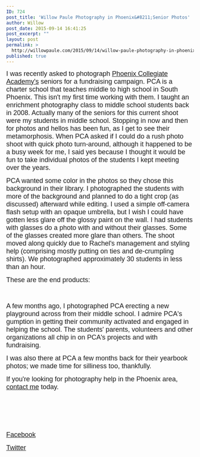 ```yaml
---
ID: 724
post_title: 'Willow Paule Photography in Phoenix&#8211;Senior Photos'
author: Willow
post_date: 2015-09-14 16:41:25
post_excerpt: ""
layout: post
permalink: >
  http://willowpaule.com/2015/09/14/willow-paule-photography-in-phoenix-senior-photos/
published: true
---
```

<p><span style="font-family:trebuchet ms,lucida sans unicode,lucida grande,lucida sans,arial,sans-serif;"><span style="font-size: 18px;">
<zentobox height="960" preview="/img/s4/v9/p1469356467-6.jpg" width="641"><!--
{
  "type": "zf.zentobox.PhotoVideo",
  "options": {
    "autoPlay": false,
    "hoverAction": "1",
    "hideWatermark": "false",
    "isSoundtrackLooped": false,
    "duration": "5",
    "transition": "2",
    "autoStart": false,
    "needLoopImages": false,
    "isRandom": false,
    "hasTopBar": true,
    "needLinkToGallery": true,
    "linkToGalleryText": "Visit Gallery",
    "showPhotoTitles": true,
    "showGalleryTitle": true,
    "showController": true,
    "allowFullScreen": true,
    "showThumbs": false,
    "controllerStyle": "31",
    "showOpeningSlide": true,
    "showClosingSlide": true,
    "slideBgColor": "#111111",
    "slideDisplayNameColor": "#f5f5f5",
    "slideGalleryTitleColor": "#dddddd",
    "bgColor": "#555555",
    "isBackgroundTransparent": false,
    "hideBorder": false,
    "borderColor": "#555555",
    "animationStyle": 2,
    "animationColor": "#cccccc",
    "anchorPoint": 4,
    "click": {
      "action": "0",
      "newWindow": false,
      "url": ""
    }
  },
  "layout": {
    "imageSize": "-1",
    "customWidth": "800",
    "customHeight": "630",
    "browserScaling": "true",
    "themeBorder": "true",
    "alignment": "0",
    "hSpace": "25",
    "vSpace": "15",
    "borderWidth": 0,
    "sizingMode": "0",
    "fixedAlignment": "false"
  },
  "content": {
    "photoSetId": "gal133762539",
    "title": "",
    "caption": "While setting up lighting with Rachel, I discovered my camera was still set on internal multiple exposure. Happy accident. ",
    "altText": "",
    "ownerId": 841192347,
    "photoId": "1469356467",
    "isVideo": false
  }
}
--></zentobox>
</span></span></p>

<p><span style="font-family:trebuchet ms,lucida sans unicode,lucida grande,lucida sans,arial,sans-serif;"><span style="font-size: 18px;">I was recently asked to photograph <a href="http://phxca.org/" target="_blank">Phoenix Collegiate Academy&#39;s</a> seniors for a fundraising campaign. PCA is a charter school that teaches middle to high school in South Phoenix. This isn&#39;t my first time working with them. I taught an enrichment photography class to middle school students back in 2008. Actually many of the seniors for this current shoot were my students in middle school. Stopping in now and then for photos and hellos has been fun, as I get to see their metamorphosis. When PCA asked if I could do a rush photo shoot with quick photo turn-around, although it happened to be a busy week for me, I said yes because I thought it would be fun to take individual photos of the students I kept meeting over the years.</span></span></p>

<p><span style="font-family:trebuchet ms,lucida sans unicode,lucida grande,lucida sans,arial,sans-serif;"><span style="font-size: 18px;">
<zentobox height="960" preview="/img/s12/v170/p1469356594-6.jpg" width="640"><!--
{
  "type": "zf.zentobox.PhotoVideo",
  "options": {
    "autoPlay": false,
    "hoverAction": "1",
    "hideWatermark": "false",
    "isSoundtrackLooped": false,
    "duration": "5",
    "transition": "2",
    "autoStart": false,
    "needLoopImages": false,
    "isRandom": false,
    "hasTopBar": true,
    "needLinkToGallery": true,
    "linkToGalleryText": "Visit Gallery",
    "showPhotoTitles": true,
    "showGalleryTitle": true,
    "showController": true,
    "allowFullScreen": true,
    "showThumbs": false,
    "controllerStyle": "31",
    "showOpeningSlide": true,
    "showClosingSlide": true,
    "slideBgColor": "#111111",
    "slideDisplayNameColor": "#f5f5f5",
    "slideGalleryTitleColor": "#dddddd",
    "bgColor": "#555555",
    "isBackgroundTransparent": false,
    "hideBorder": false,
    "borderColor": "#555555",
    "animationStyle": 2,
    "animationColor": "#cccccc",
    "anchorPoint": 4,
    "click": {
      "action": "0",
      "newWindow": false,
      "url": ""
    }
  },
  "layout": {
    "imageSize": "-1",
    "customWidth": "800",
    "customHeight": "630",
    "browserScaling": "true",
    "themeBorder": "true",
    "alignment": "0",
    "hSpace": "25",
    "vSpace": "15",
    "borderWidth": 0,
    "sizingMode": "0",
    "fixedAlignment": "false"
  },
  "content": {
    "photoSetId": "gal133762539",
    "ownerId": 841192347,
    "photoId": "1469356594",
    "isVideo": false,
    "title": "",
    "caption": "Before the crop.",
    "altText": ""
  }
}
--></zentobox>
</span></span></p>

<p><span style="font-family:trebuchet ms,lucida sans unicode,lucida grande,lucida sans,arial,sans-serif;"><span style="font-size: 18px;">PCA wanted some color in the photos so they chose this background in their library. I photographed the students with more of the background and planned to do a tight crop (as discussed) afterward while editing. I used a simple off-camera flash setup with an opaque umbrella, but I wish I could have gotten less glare off the glossy paint on the wall. I had students with glasses do a photo with and without their glasses. Some of the glasses created more glare than others. The shoot moved along quickly due to Rachel&#39;s management and styling help (comprising mostly putting on ties and de-crumpling shirts). We photographed approximately 30 students in less than an hour.</span></span></p>

<p><span style="font-family:trebuchet ms,lucida sans unicode,lucida grande,lucida sans,arial,sans-serif;"><span style="font-size: 18px;">These are the end products:</span></span></p>

<p><span style="font-family:trebuchet ms,lucida sans unicode,lucida grande,lucida sans,arial,sans-serif;"><span style="font-size: 18px;">
<zentobox height="960" preview="/img/s2/v52/p1469358004-6.jpg" width="641"><!--
{
  "type": "zf.zentobox.PhotoVideo",
  "options": {
    "autoPlay": false,
    "hoverAction": "1",
    "hideWatermark": "false",
    "isSoundtrackLooped": false,
    "duration": "5",
    "transition": "2",
    "autoStart": false,
    "needLoopImages": false,
    "isRandom": false,
    "hasTopBar": true,
    "needLinkToGallery": true,
    "linkToGalleryText": "Visit Gallery",
    "showPhotoTitles": true,
    "showGalleryTitle": true,
    "showController": true,
    "allowFullScreen": true,
    "showThumbs": false,
    "controllerStyle": "31",
    "showOpeningSlide": true,
    "showClosingSlide": true,
    "slideBgColor": "#111111",
    "slideDisplayNameColor": "#f5f5f5",
    "slideGalleryTitleColor": "#dddddd",
    "bgColor": "#555555",
    "isBackgroundTransparent": false,
    "hideBorder": false,
    "borderColor": "#555555",
    "animationStyle": 2,
    "animationColor": "#cccccc",
    "anchorPoint": 4,
    "click": {
      "action": "0",
      "newWindow": false,
      "url": ""
    }
  },
  "layout": {
    "imageSize": "-1",
    "customWidth": "800",
    "customHeight": "630",
    "browserScaling": "true",
    "themeBorder": "true",
    "alignment": "0",
    "hSpace": "25",
    "vSpace": "15",
    "borderWidth": 0,
    "sizingMode": "0",
    "fixedAlignment": "false"
  },
  "content": {
    "photoSetId": "gal133762539",
    "ownerId": 841192347,
    "photoId": "1469358004",
    "isVideo": false
  }
}
--></zentobox>
<br/>
<zentobox height="960" preview="/img/s11/v27/p1469358810-6.jpg" width="641"><!--
{
  "type": "zf.zentobox.PhotoVideo",
  "options": {
    "autoPlay": false,
    "hoverAction": "1",
    "hideWatermark": "false",
    "isSoundtrackLooped": false,
    "duration": "5",
    "transition": "2",
    "autoStart": false,
    "needLoopImages": false,
    "isRandom": false,
    "hasTopBar": true,
    "needLinkToGallery": true,
    "linkToGalleryText": "Visit Gallery",
    "showPhotoTitles": true,
    "showGalleryTitle": true,
    "showController": true,
    "allowFullScreen": true,
    "showThumbs": false,
    "controllerStyle": "31",
    "showOpeningSlide": true,
    "showClosingSlide": true,
    "slideBgColor": "#111111",
    "slideDisplayNameColor": "#f5f5f5",
    "slideGalleryTitleColor": "#dddddd",
    "bgColor": "#555555",
    "isBackgroundTransparent": false,
    "hideBorder": false,
    "borderColor": "#555555",
    "animationStyle": 2,
    "animationColor": "#cccccc",
    "anchorPoint": 4,
    "click": {
      "action": "0",
      "newWindow": false,
      "url": ""
    }
  },
  "layout": {
    "imageSize": "-1",
    "customWidth": "800",
    "customHeight": "630",
    "browserScaling": "true",
    "themeBorder": "true",
    "alignment": "0",
    "hSpace": "25",
    "vSpace": "15",
    "borderWidth": 0,
    "sizingMode": "0",
    "fixedAlignment": "false"
  },
  "content": {
    "photoSetId": "gal133762539",
    "ownerId": 841192347,
    "photoId": "1469358810",
    "isVideo": false
  }
}
--></zentobox>

<zentobox height="960" preview="/img/s4/v66/p1469359413-6.jpg" width="641"><!--
{
  "type": "zf.zentobox.PhotoVideo",
  "options": {
    "autoPlay": false,
    "hoverAction": "1",
    "hideWatermark": "false",
    "isSoundtrackLooped": false,
    "duration": "5",
    "transition": "2",
    "autoStart": false,
    "needLoopImages": false,
    "isRandom": false,
    "hasTopBar": true,
    "needLinkToGallery": true,
    "linkToGalleryText": "Visit Gallery",
    "showPhotoTitles": true,
    "showGalleryTitle": true,
    "showController": true,
    "allowFullScreen": true,
    "showThumbs": false,
    "controllerStyle": "31",
    "showOpeningSlide": true,
    "showClosingSlide": true,
    "slideBgColor": "#111111",
    "slideDisplayNameColor": "#f5f5f5",
    "slideGalleryTitleColor": "#dddddd",
    "bgColor": "#555555",
    "isBackgroundTransparent": false,
    "hideBorder": false,
    "borderColor": "#555555",
    "animationStyle": 2,
    "animationColor": "#cccccc",
    "anchorPoint": 4,
    "click": {
      "action": "0",
      "newWindow": false,
      "url": ""
    }
  },
  "layout": {
    "imageSize": "-1",
    "customWidth": "800",
    "customHeight": "630",
    "browserScaling": "true",
    "themeBorder": "true",
    "alignment": "0",
    "hSpace": "25",
    "vSpace": "15",
    "borderWidth": 0,
    "sizingMode": "0",
    "fixedAlignment": "false"
  },
  "content": {
    "photoSetId": "gal133762539",
    "ownerId": 841192347,
    "photoId": "1469359413",
    "isVideo": false
  }
}
--></zentobox>
</span></span></p>

<p><span style="font-family:trebuchet ms,lucida sans unicode,lucida grande,lucida sans,arial,sans-serif;"><span style="font-size: 18px;">A few months ago, I photographed PCA erecting a new playground across from their middle school. I admire PCA&#39;s gumption in getting their community activated and engaged in helping the school. The students&#39; parents, volunteers and other organizations all chip in on PCA&#39;s projects and with fundraising.</span></span></p>

<p><span style="font-family:trebuchet ms,lucida sans unicode,lucida grande,lucida sans,arial,sans-serif;"><span style="font-size: 18px;">
<zentobox height="607" preview="/img/s4/v9/p1469356973-5.jpg" width="910"><!--
{
  "type": "zf.zentobox.PhotoVideo",
  "options": {
    "autoPlay": false,
    "hoverAction": "1",
    "hideWatermark": "false",
    "isSoundtrackLooped": false,
    "duration": "5",
    "transition": "2",
    "autoStart": false,
    "needLoopImages": false,
    "isRandom": false,
    "hasTopBar": true,
    "needLinkToGallery": true,
    "linkToGalleryText": "Visit Gallery",
    "showPhotoTitles": true,
    "showGalleryTitle": true,
    "showController": true,
    "allowFullScreen": true,
    "showThumbs": false,
    "controllerStyle": "31",
    "showOpeningSlide": true,
    "showClosingSlide": true,
    "slideBgColor": "#111111",
    "slideDisplayNameColor": "#f5f5f5",
    "slideGalleryTitleColor": "#dddddd",
    "bgColor": "#555555",
    "isBackgroundTransparent": false,
    "hideBorder": false,
    "borderColor": "#555555",
    "animationStyle": 2,
    "animationColor": "#cccccc",
    "anchorPoint": 4,
    "click": {
      "action": "0",
      "newWindow": false,
      "url": ""
    }
  },
  "layout": {
    "imageSize": "-1",
    "customWidth": "800",
    "customHeight": "630",
    "browserScaling": "true",
    "themeBorder": "true",
    "alignment": "0",
    "hSpace": "25",
    "vSpace": "15",
    "borderWidth": 0,
    "sizingMode": "0",
    "fixedAlignment": "false"
  },
  "content": {
    "photoSetId": "gal133762539",
    "ownerId": 841192347,
    "photoId": "1469356973",
    "isVideo": false
  }
}
--></zentobox>

<zentobox height="607" preview="/img/s11/v31/p1469356663-5.jpg" width="910"><!--
{
  "type": "zf.zentobox.PhotoVideo",
  "options": {
    "autoPlay": false,
    "hoverAction": "1",
    "hideWatermark": "false",
    "isSoundtrackLooped": false,
    "duration": "5",
    "transition": "2",
    "autoStart": false,
    "needLoopImages": false,
    "isRandom": false,
    "hasTopBar": true,
    "needLinkToGallery": true,
    "linkToGalleryText": "Visit Gallery",
    "showPhotoTitles": true,
    "showGalleryTitle": true,
    "showController": true,
    "allowFullScreen": true,
    "showThumbs": false,
    "controllerStyle": "31",
    "showOpeningSlide": true,
    "showClosingSlide": true,
    "slideBgColor": "#111111",
    "slideDisplayNameColor": "#f5f5f5",
    "slideGalleryTitleColor": "#dddddd",
    "bgColor": "#555555",
    "isBackgroundTransparent": false,
    "hideBorder": false,
    "borderColor": "#555555",
    "animationStyle": 2,
    "animationColor": "#cccccc",
    "anchorPoint": 4,
    "click": {
      "action": "0",
      "newWindow": false,
      "url": ""
    }
  },
  "layout": {
    "imageSize": "-1",
    "customWidth": "800",
    "customHeight": "630",
    "browserScaling": "true",
    "themeBorder": "true",
    "alignment": "0",
    "hSpace": "25",
    "vSpace": "15",
    "borderWidth": 0,
    "sizingMode": "0",
    "fixedAlignment": "false"
  },
  "content": {
    "photoSetId": "gal133762539",
    "ownerId": 841192347,
    "photoId": "1469356663",
    "isVideo": false
  }
}
--></zentobox>
</span></span></p>

<p><span style="font-family:trebuchet ms,lucida sans unicode,lucida grande,lucida sans,arial,sans-serif;"><span style="font-size: 18px;">
<zentobox height="960" preview="/img/s7/v154/p1469357483-6.jpg" width="641"><!--
{
  "type": "zf.zentobox.PhotoVideo",
  "options": {
    "autoPlay": false,
    "hoverAction": "1",
    "hideWatermark": "false",
    "isSoundtrackLooped": false,
    "duration": "5",
    "transition": "2",
    "autoStart": false,
    "needLoopImages": false,
    "isRandom": false,
    "hasTopBar": true,
    "needLinkToGallery": true,
    "linkToGalleryText": "Visit Gallery",
    "showPhotoTitles": true,
    "showGalleryTitle": true,
    "showController": true,
    "allowFullScreen": true,
    "showThumbs": false,
    "controllerStyle": "31",
    "showOpeningSlide": true,
    "showClosingSlide": true,
    "slideBgColor": "#111111",
    "slideDisplayNameColor": "#f5f5f5",
    "slideGalleryTitleColor": "#dddddd",
    "bgColor": "#555555",
    "isBackgroundTransparent": false,
    "hideBorder": false,
    "borderColor": "#555555",
    "animationStyle": 2,
    "animationColor": "#cccccc",
    "anchorPoint": 4,
    "click": {
      "action": "0",
      "newWindow": false,
      "url": ""
    }
  },
  "layout": {
    "imageSize": "-1",
    "customWidth": "800",
    "customHeight": "630",
    "browserScaling": "true",
    "themeBorder": "true",
    "alignment": "0",
    "hSpace": "25",
    "vSpace": "15",
    "borderWidth": 0,
    "sizingMode": "0",
    "fixedAlignment": "false"
  },
  "content": {
    "photoSetId": "gal133762539",
    "ownerId": 841192347,
    "photoId": "1469357483",
    "isVideo": false
  }
}
--></zentobox>
</span></span></p>

<p><span style="font-family:trebuchet ms,lucida sans unicode,lucida grande,lucida sans,arial,sans-serif;"><span style="font-size: 18px;">I was also there at PCA a few months back for their yearbook photos; we made time for silliness too, thankfully.</span></span></p>

<p><span style="font-family:trebuchet ms,lucida sans unicode,lucida grande,lucida sans,arial,sans-serif;"><span style="font-size: 18px;">
<zentobox height="607" preview="/img/s4/v67/p1469356972-5.jpg" width="910"><!--
{
  "type": "zf.zentobox.PhotoVideo",
  "options": {
    "autoPlay": false,
    "hoverAction": "1",
    "hideWatermark": "false",
    "isSoundtrackLooped": false,
    "duration": "5",
    "transition": "2",
    "autoStart": false,
    "needLoopImages": false,
    "isRandom": false,
    "hasTopBar": true,
    "needLinkToGallery": true,
    "linkToGalleryText": "Visit Gallery",
    "showPhotoTitles": true,
    "showGalleryTitle": true,
    "showController": true,
    "allowFullScreen": true,
    "showThumbs": false,
    "controllerStyle": "31",
    "showOpeningSlide": true,
    "showClosingSlide": true,
    "slideBgColor": "#111111",
    "slideDisplayNameColor": "#f5f5f5",
    "slideGalleryTitleColor": "#dddddd",
    "bgColor": "#555555",
    "isBackgroundTransparent": false,
    "hideBorder": false,
    "borderColor": "#555555",
    "animationStyle": 2,
    "animationColor": "#cccccc",
    "anchorPoint": 4,
    "click": {
      "action": "0",
      "newWindow": false,
      "url": ""
    }
  },
  "layout": {
    "imageSize": "-1",
    "customWidth": "800",
    "customHeight": "630",
    "browserScaling": "true",
    "themeBorder": "true",
    "alignment": "0",
    "hSpace": "25",
    "vSpace": "15",
    "borderWidth": 0,
    "sizingMode": "0",
    "fixedAlignment": "false"
  },
  "content": {
    "photoSetId": "gal133762539",
    "ownerId": 841192347,
    "photoId": "1469356972",
    "isVideo": false
  }
}
--></zentobox>
If you&#39;re looking for photography help in the Phoenix area, <a href="http://www.willowpaule.com/contact" target="_blank">contact me</a> today.</span></span></p>

<p>&nbsp;</p>

<p>&nbsp;</p>

<p>&nbsp;</p>

<p><span style="font-family:trebuchet ms,lucida sans unicode,lucida grande,lucida sans,arial,sans-serif;"><span style="font-size: 18px;">
<zentobox height="960" preview="/img/s12/v170/p1269391947-6.jpg" width="644"><!--
{
  "type": "zf.zentobox.PhotoVideo",
  "options": {
    "autoPlay": false,
    "hoverAction": "1",
    "hideWatermark": "false",
    "isSoundtrackLooped": false,
    "duration": "5",
    "transition": "2",
    "autoStart": false,
    "needLoopImages": false,
    "isRandom": false,
    "hasTopBar": true,
    "needLinkToGallery": true,
    "linkToGalleryText": "Visit Gallery",
    "showPhotoTitles": true,
    "showGalleryTitle": true,
    "showController": true,
    "allowFullScreen": true,
    "showThumbs": false,
    "controllerStyle": "31",
    "showOpeningSlide": true,
    "showClosingSlide": true,
    "slideBgColor": "#111111",
    "slideDisplayNameColor": "#f5f5f5",
    "slideGalleryTitleColor": "#dddddd",
    "bgColor": "#555555",
    "isBackgroundTransparent": false,
    "hideBorder": false,
    "borderColor": "#555555",
    "animationStyle": 2,
    "animationColor": "#cccccc",
    "anchorPoint": 4,
    "click": {
      "action": "0",
      "newWindow": false,
      "url": ""
    }
  },
  "layout": {
    "imageSize": "-1",
    "customWidth": "800",
    "customHeight": "630",
    "browserScaling": "true",
    "themeBorder": "true",
    "alignment": "0",
    "hSpace": "25",
    "vSpace": "15",
    "borderWidth": 0,
    "sizingMode": "0",
    "fixedAlignment": "false"
  },
  "content": {
    "photoSetId": "gal655892738",
    "ownerId": 841192347,
    "photoId": "1269391947",
    "isVideo": false
  }
}
--></zentobox>
</span></span></p>

<p><a href="https://www.facebook.com/willowpaulephotography?fref=ts" target="_blank"><span style="font-family:trebuchet ms,lucida sans unicode,lucida grande,lucida sans,arial,sans-serif;"><span style="font-size: 18px;">Facebook</span></span></a></p>

<p><a href="https://twitter.com/WillowPaule" target="_blank"><span style="font-family:trebuchet ms,lucida sans unicode,lucida grande,lucida sans,arial,sans-serif;"><span style="font-size: 18px;">Twitter</span></span></a></p>